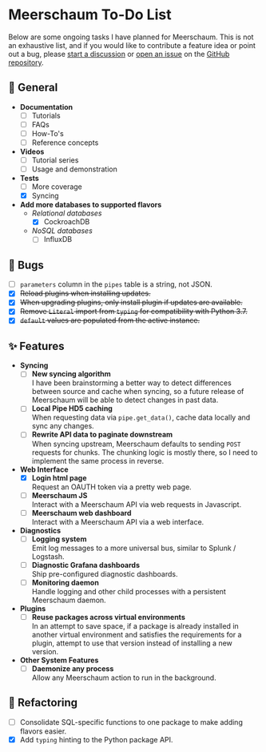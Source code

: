 # Meerschaum To-Do List

Below are some ongoing tasks I have planned for Meerschaum. This is not an exhaustive list, and if you would like to contribute a feature idea or point out a bug, please [start a discussion](https://github.com/bmeares/Meerschaum/discussions/categories/ideas) or [open an issue](https://github.com/bmeares/Meerschaum/issues) on the [GitHub repository](https://github.com/bmeares/Meerschaum).

## 📝 General
- **Documentation**
    * [ ] Tutorials
    * [ ] FAQs
    * [ ] How-To's
    * [ ] Reference concepts
- **Videos**
    * [ ] Tutorial series
    * [ ] Usage and demonstration
- **Tests**
    * [ ] More coverage
    * [x] Syncing
- **Add more databases to supported flavors**
    * *Relational databases*
        * [x] CockroachDB
    * *NoSQL databases*
        * [ ] InfluxDB

## 🐞 Bugs
- [ ] `parameters` column in the `pipes` table is a string, not JSON.
- [x] ~~Reload plugins when installing updates.~~
- [x] ~~When upgrading plugins, only install plugin if updates are available.~~
- [x] ~~Remove `Literal` import from `typing` for compatibility with Python 3.7.~~
- [x] ~~`default` values are populated from the active instance.~~

## ✨ Features
- **Syncing**
    - [ ] **New syncing algorithm**  
      I have been brainstorming a better way to detect differences between source and cache when syncing, so a future release of Meerschaum will be able to detect changes in past data.
    - [ ] **Local Pipe HD5 caching**  
      When requesting data via `pipe.get_data()`, cache data locally and sync any changes.
    - [ ] **Rewrite API data to paginate downstream**  
      When syncing upstream, Meerschaum defaults to sending `POST` requests for chunks. The chunking logic is mostly there, so I need to implement the same process in reverse.

- **Web Interface**
    - [x] **Login html page**  
      Request an OAUTH token via a pretty web page.
    - [ ] **Meerschaum JS**  
      Interact with a Meerschaum API via web requests in Javascript.
    - [ ] **Meerschaum web dashboard**  
      Interact with a Meerschaum API via a web interface.

- **Diagnostics**
    - [   ] **Logging system**  
      Emit log messages to a more universal bus, similar to Splunk / Logstash.
    - [   ] **Diagnostic Grafana dashboards**  
      Ship pre-configured diagnostic dashboards.
    - [   ] **Monitoring daemon**  
      Handle logging and other child processes with a persistent Meerschaum daemon.

- **Plugins**
    - [ ] **Reuse packages across virtual environments**  
      In an attempt to save space, if a package is already installed in another virtual environment and satisfies the requirements for a plugin, attempt to use that version instead of installing a new version.
      
- **Other System Features**
    - [   ] **Daemonize any process**  
      Allow any Meerschaum action to run in the background.

## 🔨 Refactoring
- [ ] Consolidate SQL-specific functions to one package to make adding flavors easier.
- [x] Add `typing` hinting to the Python package API.